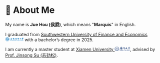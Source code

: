 # 🌟 About Me

My name is **Jue Hou (侯爵)**, which means "**Marquis**" in English.

I graduated from <a href='https://www.swufe.edu.cn/'>Southwestern University of Finance and Economics <img src='./images/title/SWUFE.png' alt="Southwestern University of Finance and Economics" style="height: 1em;"></a> with a bachelor’s degree in 2025.

I am currently a master student at <a href='https://www.xmu.edu.cn/'>Xiamen University <img src='./images/title/XMU.png' alt="Xiamen University" style="height: 1em;"></a>, advised by [Prof. Jinsong Su (苏劲松)](https://scholar.google.com/citations?user=w6qCk3sAAAAJ).
